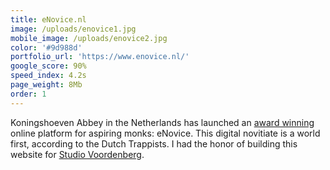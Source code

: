```yaml
---
title: eNovice.nl
image: /uploads/enovice1.jpg
mobile_image: /uploads/enovice2.jpg
color: '#9d988d'
portfolio_url: 'https://www.enovice.nl/'
google_score: 90%
speed_index: 4.2s
page_weight: 8Mb
order: 1
---
```


Koningshoeven Abbey in the Netherlands has launched an [award winning](https://www.adformatie.nl/digital-transformation-tech/ook-op-de-weg-naar-god-blijkt-google-de-gids) online platform for aspiring monks: eNovice. This digital novitiate is a world first, according to the Dutch Trappists. I had the honor of building this website for [Studio Voordenberg](https://voordenberg.com/).